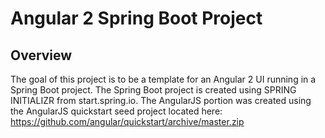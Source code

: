 # Angular 2 Spring Boot Project

## Overview

The goal of this project is to be a template for an Angular 2 UI running in a 
Spring Boot project. The Spring Boot project is created using SPRING INITIALIZR 
from start.spring.io. The AngularJS portion was created using the AngularJS 
quickstart seed project located here: 
https://github.com/angular/quickstart/archive/master.zip


 
